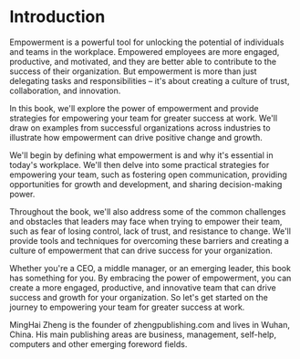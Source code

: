 # Introduction

Empowerment is a powerful tool for unlocking the potential of individuals and teams in the workplace. Empowered employees are more engaged, productive, and motivated, and they are better able to contribute to the success of their organization. But empowerment is more than just delegating tasks and responsibilities – it's about creating a culture of trust, collaboration, and innovation.

In this book, we'll explore the power of empowerment and provide strategies for empowering your team for greater success at work. We'll draw on examples from successful organizations across industries to illustrate how empowerment can drive positive change and growth.

We'll begin by defining what empowerment is and why it's essential in today's workplace. We'll then delve into some practical strategies for empowering your team, such as fostering open communication, providing opportunities for growth and development, and sharing decision-making power.

Throughout the book, we'll also address some of the common challenges and obstacles that leaders may face when trying to empower their team, such as fear of losing control, lack of trust, and resistance to change. We'll provide tools and techniques for overcoming these barriers and creating a culture of empowerment that can drive success for your organization.

Whether you're a CEO, a middle manager, or an emerging leader, this book has something for you. By embracing the power of empowerment, you can create a more engaged, productive, and innovative team that can drive success and growth for your organization. So let's get started on the journey to empowering your team for greater success at work.

MingHai Zheng is the founder of zhengpublishing.com and lives in Wuhan, China. His main publishing areas are business, management, self-help, computers and other emerging foreword fields.

